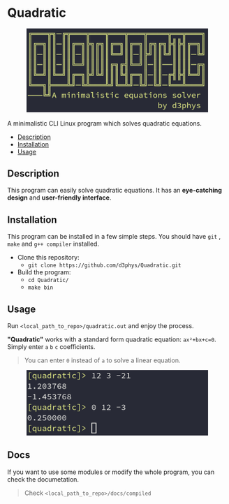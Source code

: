 # Quadratic

<p align="center">
     <img src="images//logo.png" alt="Logo" width="416"/>
</p>

A minimalistic CLI Linux program which solves quadratic equations.

* [Description](#description)
* [Installation](#installation)
* [Usage](#usage)

## Description
This program can easily solve quadratic equations. It has an **eye-catching design** and **user-friendly interface**.

## Installation
This program can be installed in a few simple steps. You should have `git` , `make` and `g++ compiler` installed.
* Clone this repository:
    * `git clone https://github.com/d3phys/Quadratic.git`
 * Build the program:
    * `cd Quadratic/`
    * `make bin`

## Usage
Run  `<local_path_to_repo>/quadratic.out` and enjoy the process.

**"Quadratic"** works with a standard form quadratic equation:
`ax²+bx+c=0`. Simply enter `a` `b` `c` coefficients.

>You can enter `0` instead of `a` to solve a linear equation.
<p align="center">
     <img src="images//preview.png" alt="Preview" width="416"/>
</p>

## Docs
If you want to use some modules or modify the whole program, you can check the documetation.
>Check `<local_path_to_repo>/docs/compiled`
